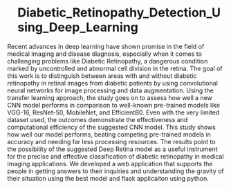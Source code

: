 <ul><h1>Diabetic_Retinopathy_Detection_Using_Deep_Learning</h1></ul>
Recent advances in deep learning have shown promise in the field of medical imaging and disease diagnosis, especially when it comes to challenging problems like Diabetic Retinopathy, a dangerous condition marked by uncontrolled and abnormal cell division in the retina. The goal of this work is to distinguish between areas with and without diabetic retinopathy in retinal images from diabetic patients by using convolutional neural networks for image processing and data augmentation. Using the transfer learning approach, the study goes on to assess how well a new CNN model performs in comparison to well-known pre-trained models like VGG-16, ResNet-50, MobileNet, and EfficientB0. Even with the very limited dataset used, the outcomes demonstrate the effectiveness and computational efficiency of the suggested CNN model. This study shows how well our model performs, beating competing pre-trained models in accuracy and needing far less processing resources. The results point to the possibility of the suggested Deep Retina model as a useful instrument for the precise and effective classification of diabetic retinopathy in medical imaging applications. We developed a web application that supports the people in getting answers to their inquiries and understanding the gravity of their situation using the best model and flask applicaiton using python.
